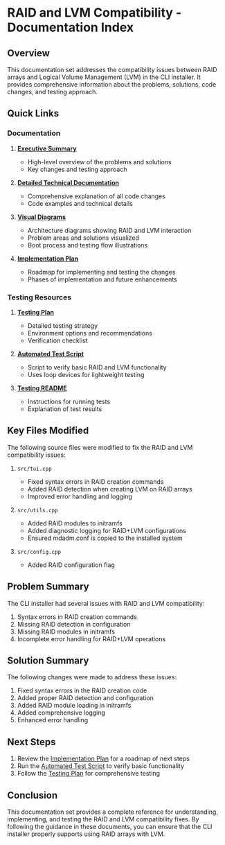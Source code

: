 # RAID and LVM Compatibility - Documentation Index

## Overview

This documentation set addresses the compatibility issues between RAID arrays and Logical Volume Management (LVM) in the CLI installer. It provides comprehensive information about the problems, solutions, code changes, and testing approach.

## Quick Links

### Documentation

1. [**Executive Summary**](raid_lvm_summary.md)
   - High-level overview of the problems and solutions
   - Key changes and testing approach

2. [**Detailed Technical Documentation**](raid_lvm_compatibility.md)
   - Comprehensive explanation of all code changes
   - Code examples and technical details

3. [**Visual Diagrams**](raid_lvm_diagram.md)
   - Architecture diagrams showing RAID and LVM interaction
   - Problem areas and solutions visualized
   - Boot process and testing flow illustrations

4. [**Implementation Plan**](raid_lvm_implementation_plan.md)
   - Roadmap for implementing and testing the changes
   - Phases of implementation and future enhancements

### Testing Resources

1. [**Testing Plan**](../tests/testing_plan.md)
   - Detailed testing strategy
   - Environment options and recommendations
   - Verification checklist

2. [**Automated Test Script**](../tests/raid_lvm_test.sh)
   - Script to verify basic RAID and LVM functionality
   - Uses loop devices for lightweight testing

3. [**Testing README**](../tests/README.md)
   - Instructions for running tests
   - Explanation of test results

## Key Files Modified

The following source files were modified to fix the RAID and LVM compatibility issues:

1. `src/tui.cpp`
   - Fixed syntax errors in RAID creation commands
   - Added RAID detection when creating LVM on RAID arrays
   - Improved error handling and logging

2. `src/utils.cpp`
   - Added RAID modules to initramfs
   - Added diagnostic logging for RAID+LVM configurations
   - Ensured mdadm.conf is copied to the installed system

3. `src/config.cpp`
   - Added RAID configuration flag

## Problem Summary

The CLI installer had several issues with RAID and LVM compatibility:

1. Syntax errors in RAID creation commands
2. Missing RAID detection in configuration
3. Missing RAID modules in initramfs
4. Incomplete error handling for RAID+LVM operations

## Solution Summary

The following changes were made to address these issues:

1. Fixed syntax errors in the RAID creation code
2. Added proper RAID detection and configuration
3. Added RAID module loading in initramfs
4. Added comprehensive logging
5. Enhanced error handling

## Next Steps

1. Review the [Implementation Plan](raid_lvm_implementation_plan.md) for a roadmap of next steps
2. Run the [Automated Test Script](../tests/raid_lvm_test.sh) to verify basic functionality
3. Follow the [Testing Plan](../tests/testing_plan.md) for comprehensive testing

## Conclusion

This documentation set provides a complete reference for understanding, implementing, and testing the RAID and LVM compatibility fixes. By following the guidance in these documents, you can ensure that the CLI installer properly supports using RAID arrays with LVM.